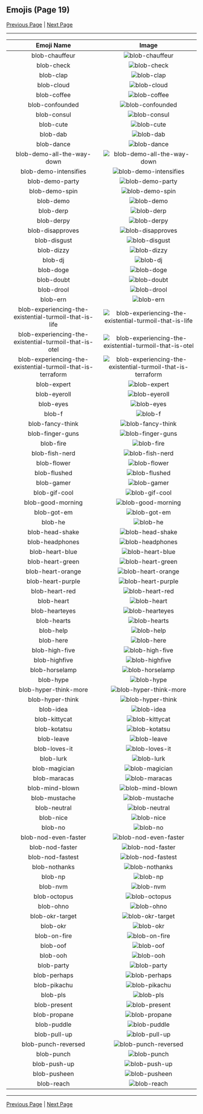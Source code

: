 
## Emojis (Page 19)

[Previous Page](/docs/hc/page-b-0018.md)
  | [Next Page](/docs/hc/page-b-0020.md)

<hr />

|Emoji Name|Image|
| :-: | :-: |
|blob-chauffeur| ![blob-chauffeur](/emojis/hc/blob-chauffeur.png)|
|blob-check| ![blob-check](/emojis/hc/blob-check.png)|
|blob-clap| ![blob-clap](/emojis/hc/blob-clap.gif)|
|blob-cloud| ![blob-cloud](/emojis/hc/blob-cloud.png)|
|blob-coffee| ![blob-coffee](/emojis/hc/blob-coffee.png)|
|blob-confounded| ![blob-confounded](/emojis/hc/blob-confounded.png)|
|blob-consul| ![blob-consul](/emojis/hc/blob-consul.png)|
|blob-cute| ![blob-cute](/emojis/hc/blob-cute.png)|
|blob-dab| ![blob-dab](/emojis/hc/blob-dab.gif)|
|blob-dance| ![blob-dance](/emojis/hc/blob-dance.gif)|
|blob-demo-all-the-way-down| ![blob-demo-all-the-way-down](/emojis/hc/blob-demo-all-the-way-down.gif)|
|blob-demo-intensifies| ![blob-demo-intensifies](/emojis/hc/blob-demo-intensifies.gif)|
|blob-demo-party| ![blob-demo-party](/emojis/hc/blob-demo-party.gif)|
|blob-demo-spin| ![blob-demo-spin](/emojis/hc/blob-demo-spin.gif)|
|blob-demo| ![blob-demo](/emojis/hc/blob-demo.png)|
|blob-derp| ![blob-derp](/emojis/hc/blob-derp.png)|
|blob-derpy| ![blob-derpy](/emojis/hc/blob-derpy.png)|
|blob-disapproves| ![blob-disapproves](/emojis/hc/blob-disapproves.png)|
|blob-disgust| ![blob-disgust](/emojis/hc/blob-disgust.png)|
|blob-dizzy| ![blob-dizzy](/emojis/hc/blob-dizzy.png)|
|blob-dj| ![blob-dj](/emojis/hc/blob-dj.gif)|
|blob-doge| ![blob-doge](/emojis/hc/blob-doge.png)|
|blob-doubt| ![blob-doubt](/emojis/hc/blob-doubt.png)|
|blob-drool| ![blob-drool](/emojis/hc/blob-drool.png)|
|blob-ern| ![blob-ern](/emojis/hc/blob-ern.png)|
|blob-experiencing-the-existential-turmoil-that-is-life| ![blob-experiencing-the-existential-turmoil-that-is-life](/emojis/hc/blob-experiencing-the-existential-turmoil-that-is-life.gif)|
|blob-experiencing-the-existential-turmoil-that-is-otel| ![blob-experiencing-the-existential-turmoil-that-is-otel](/emojis/hc/blob-experiencing-the-existential-turmoil-that-is-otel.gif)|
|blob-experiencing-the-existential-turmoil-that-is-terraform| ![blob-experiencing-the-existential-turmoil-that-is-terraform](/emojis/hc/blob-experiencing-the-existential-turmoil-that-is-terraform.gif)|
|blob-expert| ![blob-expert](/emojis/hc/blob-expert.png)|
|blob-eyeroll| ![blob-eyeroll](/emojis/hc/blob-eyeroll.gif)|
|blob-eyes| ![blob-eyes](/emojis/hc/blob-eyes.png)|
|blob-f| ![blob-f](/emojis/hc/blob-f.png)|
|blob-fancy-think| ![blob-fancy-think](/emojis/hc/blob-fancy-think.png)|
|blob-finger-guns| ![blob-finger-guns](/emojis/hc/blob-finger-guns.png)|
|blob-fire| ![blob-fire](/emojis/hc/blob-fire.gif)|
|blob-fish-nerd| ![blob-fish-nerd](/emojis/hc/blob-fish-nerd.png)|
|blob-flower| ![blob-flower](/emojis/hc/blob-flower.gif)|
|blob-flushed| ![blob-flushed](/emojis/hc/blob-flushed.gif)|
|blob-gamer| ![blob-gamer](/emojis/hc/blob-gamer.png)|
|blob-gif-cool| ![blob-gif-cool](/emojis/hc/blob-gif-cool.gif)|
|blob-good-morning| ![blob-good-morning](/emojis/hc/blob-good-morning.png)|
|blob-got-em| ![blob-got-em](/emojis/hc/blob-got-em.png)|
|blob-he| ![blob-he](/emojis/hc/blob-he.png)|
|blob-head-shake| ![blob-head-shake](/emojis/hc/blob-head-shake.gif)|
|blob-headphones| ![blob-headphones](/emojis/hc/blob-headphones.png)|
|blob-heart-blue| ![blob-heart-blue](/emojis/hc/blob-heart-blue.png)|
|blob-heart-green| ![blob-heart-green](/emojis/hc/blob-heart-green.png)|
|blob-heart-orange| ![blob-heart-orange](/emojis/hc/blob-heart-orange.png)|
|blob-heart-purple| ![blob-heart-purple](/emojis/hc/blob-heart-purple.png)|
|blob-heart-red| ![blob-heart-red](/emojis/hc/blob-heart-red.png)|
|blob-heart| ![blob-heart](/emojis/hc/blob-heart.png)|
|blob-hearteyes| ![blob-hearteyes](/emojis/hc/blob-hearteyes.png)|
|blob-hearts| ![blob-hearts](/emojis/hc/blob-hearts.gif)|
|blob-help| ![blob-help](/emojis/hc/blob-help.png)|
|blob-here| ![blob-here](/emojis/hc/blob-here.png)|
|blob-high-five| ![blob-high-five](/emojis/hc/blob-high-five.png)|
|blob-highfive| ![blob-highfive](/emojis/hc/blob-highfive.png)|
|blob-horselamp| ![blob-horselamp](/emojis/hc/blob-horselamp.png)|
|blob-hype| ![blob-hype](/emojis/hc/blob-hype.gif)|
|blob-hyper-think-more| ![blob-hyper-think-more](/emojis/hc/blob-hyper-think-more.png)|
|blob-hyper-think| ![blob-hyper-think](/emojis/hc/blob-hyper-think.png)|
|blob-idea| ![blob-idea](/emojis/hc/blob-idea.png)|
|blob-kittycat| ![blob-kittycat](/emojis/hc/blob-kittycat.gif)|
|blob-kotatsu| ![blob-kotatsu](/emojis/hc/blob-kotatsu.png)|
|blob-leave| ![blob-leave](/emojis/hc/blob-leave.gif)|
|blob-loves-it| ![blob-loves-it](/emojis/hc/blob-loves-it.png)|
|blob-lurk| ![blob-lurk](/emojis/hc/blob-lurk.gif)|
|blob-magician| ![blob-magician](/emojis/hc/blob-magician.png)|
|blob-maracas| ![blob-maracas](/emojis/hc/blob-maracas.gif)|
|blob-mind-blown| ![blob-mind-blown](/emojis/hc/blob-mind-blown.png)|
|blob-mustache| ![blob-mustache](/emojis/hc/blob-mustache.png)|
|blob-neutral| ![blob-neutral](/emojis/hc/blob-neutral.png)|
|blob-nice| ![blob-nice](/emojis/hc/blob-nice.png)|
|blob-no| ![blob-no](/emojis/hc/blob-no.png)|
|blob-nod-even-faster| ![blob-nod-even-faster](/emojis/hc/blob-nod-even-faster.gif)|
|blob-nod-faster| ![blob-nod-faster](/emojis/hc/blob-nod-faster.gif)|
|blob-nod-fastest| ![blob-nod-fastest](/emojis/hc/blob-nod-fastest.gif)|
|blob-nothanks| ![blob-nothanks](/emojis/hc/blob-nothanks.png)|
|blob-np| ![blob-np](/emojis/hc/blob-np.png)|
|blob-nvm| ![blob-nvm](/emojis/hc/blob-nvm.png)|
|blob-octopus| ![blob-octopus](/emojis/hc/blob-octopus.gif)|
|blob-ohno| ![blob-ohno](/emojis/hc/blob-ohno.png)|
|blob-okr-target| ![blob-okr-target](/emojis/hc/blob-okr-target.png)|
|blob-okr| ![blob-okr](/emojis/hc/blob-okr.png)|
|blob-on-fire| ![blob-on-fire](/emojis/hc/blob-on-fire.png)|
|blob-oof| ![blob-oof](/emojis/hc/blob-oof.png)|
|blob-ooh| ![blob-ooh](/emojis/hc/blob-ooh.png)|
|blob-party| ![blob-party](/emojis/hc/blob-party.gif)|
|blob-perhaps| ![blob-perhaps](/emojis/hc/blob-perhaps.png)|
|blob-pikachu| ![blob-pikachu](/emojis/hc/blob-pikachu.png)|
|blob-pls| ![blob-pls](/emojis/hc/blob-pls.png)|
|blob-present| ![blob-present](/emojis/hc/blob-present.png)|
|blob-propane| ![blob-propane](/emojis/hc/blob-propane.png)|
|blob-puddle| ![blob-puddle](/emojis/hc/blob-puddle.png)|
|blob-pull-up| ![blob-pull-up](/emojis/hc/blob-pull-up.gif)|
|blob-punch-reversed| ![blob-punch-reversed](/emojis/hc/blob-punch-reversed.png)|
|blob-punch| ![blob-punch](/emojis/hc/blob-punch.png)|
|blob-push-up| ![blob-push-up](/emojis/hc/blob-push-up.gif)|
|blob-pusheen| ![blob-pusheen](/emojis/hc/blob-pusheen.png)|
|blob-reach| ![blob-reach](/emojis/hc/blob-reach.png)|

<hr/>

[Previous Page](/docs/hc/page-b-0018.md)
  | [Next Page](/docs/hc/page-b-0020.md)